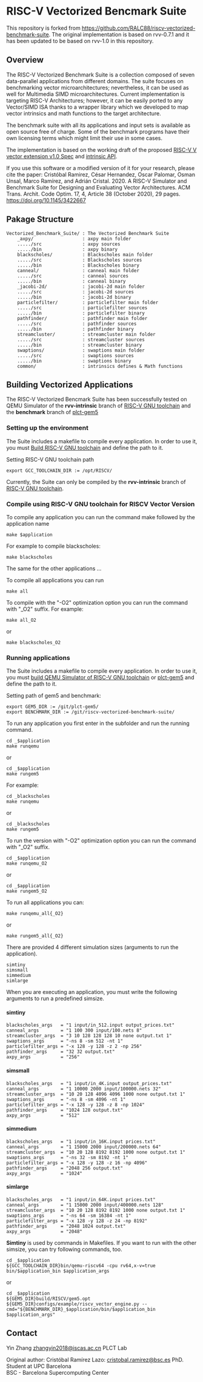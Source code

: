 # RISC-V Vectorized Bencmark Suite

This repository is forked from https://github.com/RALC88/riscv-vectorized-benchmark-suite. The original implementation is based on rvv-0.7.1 and it has been updated to be based on rvv-1.0 in this repository.

## Overview

The RISC-V Vectorized Benchmark Suite is a collection composed of seven data-parallel applications from different domains. The suite focuses on benchmarking vector microarchitectures; nevertheless, it can be used as well for Multimedia SIMD microarchitectures. Current implementation is targeting RISC-V Architectures; however, it can be easily ported to any Vector/SIMD ISA thanks to a wrapper library which we developed to map vector intrinsics and math functions to the target architecture.

The benchmark suite with all its applications and input sets is available as open source free of charge. Some of the benchmark programs have their own licensing terms which might limit their use in some cases.

The implementation is based on the working draft of the proposed [RISC-V V vector extension v1.0 Spec](https://github.com/riscv/riscv-v-spec) and [intrinsic API](https://github.com/riscv/rvv-intrinsic-doc).

If you use this software or a modified version of it for your research, please cite the paper:
Cristóbal Ramirez, César Hernandez, Oscar Palomar, Osman Unsal, Marco Ramírez, and Adrián Cristal. 2020. A RISC-V Simulator and Benchmark Suite for Designing and Evaluating Vector Architectures. ACM Trans. Archit. Code Optim. 17, 4, Article 38 (October 2020), 29 pages. https://doi.org/10.1145/3422667



## Pakage Structure

    Vectorized_Benchmark_Suite/ : The Vectorized Benchmark Suite
        _axpy/                  : axpy main folder
        ...../src               : axpy sources
        ...../bin               : axpy binary
        blackscholes/           : Blackscholes main folder
        ...../src               : Blackscholes sources
        ...../bin               : Blackscholes binary
        canneal/                : canneal main folder
        ...../src               : canneal sources
        ...../bin               : canneal binary
        _jacobi-2d/             : jacobi-2d main folder
        ...../src               : jacobi-2d sources
        ...../bin               : jacobi-2d binary
        particlefilter/         : particlefilter main folder
        ...../src               : particlefilter sources
        ...../bin               : particlefilter binary
        pathfinder/             : pathfinder main folder
        ...../src               : pathfinder sources
        ...../bin               : pathfinder binary
        streamcluster/          : streamcluster main folder
        ...../src               : streamcluster sources
        ...../bin               : streamcluster binary
        swaptions/              : swaptions main folder
        ...../src               : swaptions sources
        ...../bin               : swaptions binary
        common/                 : intrinsics defines & Math functions

## Building Vectorized Applications 

The RISC-V Vectorized Bencmark Suite has been successfully tested on QEMU Simulator of the **rvv-intrinsic** branch of [RISC-V GNU toolchain](https://github.com/riscv-collab/riscv-gnu-toolchain) and the **benchmark** branch of [plct-gem5](https://github.com/plctlab/plct-gem5)

### Setting up the environment

The Suite includes a makefile to compile every application. In order to use it, you must [Build RISC-V GNU toolchain](./Build_RISCV_GNU_toolchain.md) and define the path to it.

Setting RISC-V GNU toolchain path
```
export GCC_TOOLCHAIN_DIR := /opt/RISCV/
```

Currently, the Suite can only be compiled by the **rvv-intrinsic** branch of [RISC-V GNU toolchain](https://github.com/riscv-collab/riscv-gnu-toolchain).

### Compile using RISC-V GNU toolchain for RISCV Vector Version

To compile any application you can run the command make followed by the application name
```
make $application
```
For example to compile blackscholes:
```
make blackscholes 
```
The same for the other applications ...

To compile all applications you can run
```
make all
```

To compile with the "-O2" optimization option you can run the command with "\_O2" suffix. For example:
```
make all_O2
```
or
```
make blackscholes_O2
```

### Running applications

The Suite includes a makefile to compile every application. In order to use it, you must [build QEMU Simulator of RISC-V GNU toolchain](./Build_RISCV_GNU_toolchain.md) or [plct-gem5](https://github.com/plctlab/plct-gem5) and define the path to it.

Setting path of gem5 and benchmark:
```
export GEM5_DIR := /git/plct-gem5/
export BENCHMARK_DIR := /git/riscv-vectorized-benchmark-suite/
```

To run any application you first enter in the subfolder and run the running command.
```
cd _$application
make runqemu
```
or
```
cd _$application
make rungem5
```

For example:
```
cd _blackscholes
make runqemu
```
or
```
cd _blackscholes
make rungem5
```

To run the version with "-O2" optimization option you can run the command with "\_O2" suffix.
```
cd _$application
make runqemu_O2
```
or
```
cd _$application
make rungem5_O2
```

To run all applications you can:
```
make runqemu_all{_O2}
```
or
```
make rungem5_all{_O2}
```

There are provided 4 different simulation sizes (arguments to run the application).
```
simtiny 
simsmall
simmedium
simlarge
```

When you are executing an application, you must write the following arguments to run a predefined simsize.
#### simtiny 
```
blackscholes_args   = "1 input/in_512.input output_prices.txt"
canneal_args        = "1 100 300 input/100.nets 8"
streamcluster_args  = "3 10 128 128 128 10 none output.txt 1"
swaptions_args      = "-ns 8 -sm 512 -nt 1"
particlefilter_args = "-x 128 -y 128 -z 2 -np 256"
pathfinder_args     = "32 32 output.txt"
axpy_args           = "256"
```

#### simsmall 
```
blackscholes_args   = "1 input/in_4K.input output_prices.txt"
canneal_args        = "1 10000 2000 input/100000.nets 32"
streamcluster_args  = "10 20 128 4096 4096 1000 none output.txt 1"
swaptions_args      = "-ns 8 -sm 4096 -nt 1"
particlefilter_args = "-x 128 -y 128 -z 8 -np 1024"
pathfinder_args     = "1024 128 output.txt"
axpy_args           = "512"
```  

#### simmedium
```
blackscholes_args   = "1 input/in_16K.input prices.txt"
canneal_args        = "1 15000 2000 input/200000.nets 64"
streamcluster_args  = "10 20 128 8192 8192 1000 none output.txt 1"
swaptions_args      = "-ns 32 -sm 8192 -nt 1"
particlefilter_args = "-x 128 -y 128 -z 16 -np 4096"
pathfinder_args     = "2048 256 output.txt"
axpy_args           = "1024"
```  

#### simlarge
```
blackscholes_args   = "1 input/in_64K.input prices.txt"
canneal_args        = "1 15000 2000 input/400000.nets 128"
streamcluster_args  = "10 20 128 8192 8192 1000 none output.txt 1"
swaptions_args      = "-ns 64 -sm 16384 -nt 1"
particlefilter_args = "-x 128 -y 128 -z 24 -np 8192"
pathfinder_args     = "2048 1024 output.txt"
axpy_args           = "2048"
```  

**Simtiny** is used by commands in Makefiles. If you want to run with the other simsize, you can try following commands, too.

```
cd _$application
${GCC_TOOLCHAIN_DIR}bin/qemu-riscv64 -cpu rv64,x-v=true bin/$application_bin $application_args
```
or
```
cd _$application
${GEM5_DIR}build/RISCV/gem5.opt ${GEM5_DIR}configs/example/riscv_vector_engine.py --cmd="${BENCHMARK_DIR}_$application/bin/$application_bin $application_args"
```

## Contact
Yin Zhang zhangyin2018@iscas.ac.cn
PLCT Lab

Original author:
Cristóbal Ramírez Lazo: cristobal.ramirez@bsc.es
PhD. Student at UPC Barcelona   
BSC - Barcelona Supercomputing Center

